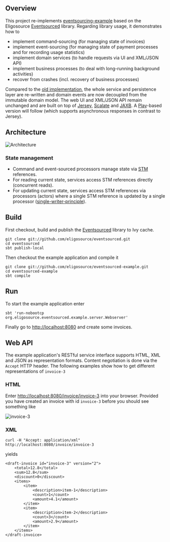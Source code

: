 Overview
--------

This project re-implements [eventsourcing-example](https://github.com/krasserm/eventsourcing-example) based on the Eligosource [Eventsourced](https://github.com/eligosource/eventsourced) library. Regarding library usage, it demonstrates how to 

- implement command-sourcing (for managing state of invoices)
- implement event-sourcing (for managing state of payment processes and for recording usage statistics)
- implement domain services (to handle requests via UI and XML/JSON API)
- implement business processes (to deal with long-running background activities)
- recover from crashes (incl. recovery of business processes)

Compared to the [old implementation](https://github.com/krasserm/eventsourcing-example), the whole service and persistence layer are re-written and domain events are now decoupled from the immutable domain model. The web UI and XML/JSON API remain unchanged and are built on top of [Jersey](http://jersey.java.net/), [Scalate](http://scalate.fusesource.org/) and [JAXB](http://jcp.org/en/jsr/detail?id=222). A [Play](http://www.playframework.org/)-based version will follow (which supports asynchronous responses in contrast to Jersey).

Architecture
------------

![Architecture](https://raw.github.com/eligosource/eventsourced-example/master/doc/images/invoice-example.png)

### State management

- Command and event-sourced processors manage state via [STM](http://en.wikipedia.org/wiki/Software_transactional_memory) references.
- For reading current state, services access STM references directly (concurrent reads).
- For updating current state, services access STM references via processors (actors) where a single STM reference is updated by a single processor ([single-writer-principle](http://mechanical-sympathy.blogspot.de/2011/09/single-writer-principle.html)).

Build
-----

First checkout, build and publish the [Eventsourced](https://github.com/eligosource/eventsourced) library to Ivy cache.

    git clone git://github.com/eligosource/eventsourced.git
    cd eventsourced
    sbt publish-local

Then checkout the example application and compile it

    git clone git://github.com/eligosource/eventsourced-example.git
    cd eventsourced-example
    sbt compile

Run
---

To start the example application enter

    sbt 'run-nobootcp org.eligosource.eventsourced.example.server.Webserver'

Finally go to [http://localhost:8080](http://localhost:8080) and create some invoices.

Web API
-------

The example application's RESTful service interface supports HTML, XML and JSON as representation formats. Content negotiation is done via the `Accept` HTTP header. The following examples show how to get different representations of `invoice-3`

### HTML

Enter [http://localhost:8080/invoice/invoice-3](http://localhost:8080/invoice/invoice-3) into your browser. Provided you have created an invoice with id `invoice-3` before you should see something like

![invoice-3](https://github.com/krasserm/eventsourcing-example/raw/master/doc/images/invoice-3.png)

### XML

    curl -H "Accept: application/xml" http://localhost:8080/invoice/invoice-3

yields

    <draft-invoice id="invoice-3" version="2">
        <total>12.8</total>
        <sum>12.8</sum>
        <discount>0</discount>
        <items>
            <item>
                <description>item-1</description>
                <count>1</count>
                <amount>4.1</amount>
            </item>
            <item>
                <description>item-2</description>
                <count>3</count>
                <amount>2.9</amount>
            </item>
        </items>
    </draft-invoice>
